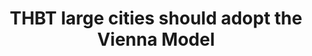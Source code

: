 ---
title: "THBT large cities should adopt the Vienna Model"
infoslide: "The Vienna Model of social housing requires developers that build new residential complexes to lease 25% of units at significantly reduced rates to tenants chosen by the municipal government"
round: "Round 3"
weight: 3
videos: ['m9R4l2KOufQ']
tags: ['Social Policy', 'Housing']
layout: "motion"
categories: ["motions"]
---